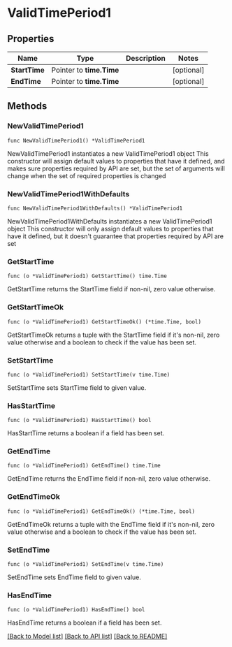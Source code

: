 # ValidTimePeriod1

## Properties

Name | Type | Description | Notes
------------ | ------------- | ------------- | -------------
**StartTime** | Pointer to **time.Time** |  | [optional] 
**EndTime** | Pointer to **time.Time** |  | [optional] 

## Methods

### NewValidTimePeriod1

`func NewValidTimePeriod1() *ValidTimePeriod1`

NewValidTimePeriod1 instantiates a new ValidTimePeriod1 object
This constructor will assign default values to properties that have it defined,
and makes sure properties required by API are set, but the set of arguments
will change when the set of required properties is changed

### NewValidTimePeriod1WithDefaults

`func NewValidTimePeriod1WithDefaults() *ValidTimePeriod1`

NewValidTimePeriod1WithDefaults instantiates a new ValidTimePeriod1 object
This constructor will only assign default values to properties that have it defined,
but it doesn't guarantee that properties required by API are set

### GetStartTime

`func (o *ValidTimePeriod1) GetStartTime() time.Time`

GetStartTime returns the StartTime field if non-nil, zero value otherwise.

### GetStartTimeOk

`func (o *ValidTimePeriod1) GetStartTimeOk() (*time.Time, bool)`

GetStartTimeOk returns a tuple with the StartTime field if it's non-nil, zero value otherwise
and a boolean to check if the value has been set.

### SetStartTime

`func (o *ValidTimePeriod1) SetStartTime(v time.Time)`

SetStartTime sets StartTime field to given value.

### HasStartTime

`func (o *ValidTimePeriod1) HasStartTime() bool`

HasStartTime returns a boolean if a field has been set.

### GetEndTime

`func (o *ValidTimePeriod1) GetEndTime() time.Time`

GetEndTime returns the EndTime field if non-nil, zero value otherwise.

### GetEndTimeOk

`func (o *ValidTimePeriod1) GetEndTimeOk() (*time.Time, bool)`

GetEndTimeOk returns a tuple with the EndTime field if it's non-nil, zero value otherwise
and a boolean to check if the value has been set.

### SetEndTime

`func (o *ValidTimePeriod1) SetEndTime(v time.Time)`

SetEndTime sets EndTime field to given value.

### HasEndTime

`func (o *ValidTimePeriod1) HasEndTime() bool`

HasEndTime returns a boolean if a field has been set.


[[Back to Model list]](../README.md#documentation-for-models) [[Back to API list]](../README.md#documentation-for-api-endpoints) [[Back to README]](../README.md)


